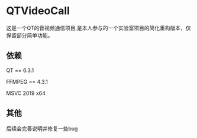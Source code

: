 # QTVideoCall

这是一个QT的音视频通信项目,是本人参与的一个实验室项目的简化重构版本，仅保留部分简单功能。

## 依赖
QT  == 6.3.1

FFMPEG == 4.3.1

MSVC 2019 x64

## 其他

后续会完善说明并修复一些bug